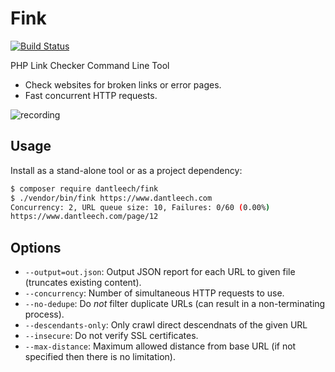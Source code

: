 Fink
====

[![Build Status](https://travis-ci.org/dantleech/fink.svg?branch=master)](https://travis-ci.org/dantleech/fink)

PHP Link Checker Command Line Tool

- Check websites for broken links or error pages.
- Fast concurrent HTTP requests.

![recording](https://user-images.githubusercontent.com/530801/51439839-c28b1b00-1cb7-11e9-9538-cf7c7b8215b4.gif)

Usage
-----

Install as a stand-alone tool or as a project dependency:

```bash
$ composer require dantleech/fink
$ ./vendor/bin/fink https://www.dantleech.com
Concurrency: 2, URL queue size: 10, Failures: 0/60 (0.00%)
https://www.dantleech.com/page/12
```

Options
-------

- `--output=out.json`: Output JSON report for each URL to given file
  (truncates existing content).
- `--concurrency`: Number of simultaneous HTTP requests to use.
- `--no-dedupe`: Do _not_ filter duplicate URLs (can result in a
  non-terminating process).
- `--descendants-only`: Only crawl direct descendnats of the given URL
- `--insecure`: Do not verify SSL certificates.
- `--max-distance`: Maximum allowed distance from base URL (if not specified
  then there is no limitation).
